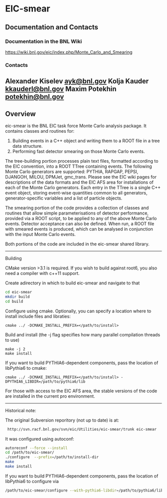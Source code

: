 # EIC-smear

## Documentation and Contacts

### Documentation in the BNL Wiki
https://wiki.bnl.gov/eic/index.php/Monte_Carlo_and_Smearing

### Contacts
Alexander Kiselev <ayk@bnl.gov>
Kolja Kauder <kkauderl@bnl.gov>
Maxim Potekhin <potekhin@bnl.gov>
--------------------------------------------------------------------------------
## Overview

eic-smear is the BNL EIC task force Monte Carlo analysis package.
It contains classes and routines for:
1) Building events in a C++ object and writing them to a ROOT file in a tree
   data structure.
2) Performing fast detector smearing on those Monte Carlo events.

The tree-building portion processes plain text files, formatted according to
the EIC convention, into a ROOT TTree containing events.
The following Monte Carlo generators are supported:
PYTHIA, RAPGAP, PEPSI, DJANGOH, MILOU, DPMJet, gmc_trans.
Please see the EIC wiki pages for descriptions of the data formats and
the EIC AFS area for installations of each of the Monte Carlo generators.
Each entry in the TTree is a single C++ event object, storing event-wise 
quantities common to all generators, generator-specific variables and
a list of particle objects.

The smearing portion of the code provides a collection of classes and routines
that allow simple parameterisations of detector performance, provided via a
ROOT script, to be applied to any of the above Monte Carlo
events. Detector acceptance can also be defined. When run, a ROOT file with
smeared events is produced, which can be analysed in conjunction with the
input Monte Carlo events.

Both portions of the code are included in the eic-smear shared library.

--------------------------------------------------------------------------------
Building

CMake version >3.1 is required. If you wish to build against root6,
you also need a compiler with c++11 support.

Create adirectory in which to build eic-smear and navigate to that
```sh
cd eic-smear
mkdir build
cd build
```

Configure using cmake. Optionally, you can specify a location where to
install include files and libraties:
```
cmake ../ -DCMAKE_INSTALL_PREFIX=</path/to/install>
```

Build and install (the -j flag specifies how many parallel compilation
threads to use)
```
make -j 2
make install
```

If you want to build PYTHIA6-dependent components, pass the location
of libPythia6 to cmake:
```
cmake ../ -DCMAKE_INSTALL_PREFIX=</path/to/install> -DPYTHIA6_LIBDIR=/path/to/pythia6/lib
```


For those with access to the EIC AFS area, the stable versions of the
code are installed in the current pro environment.


--------------------------------------------------------------------------------
Historical note:

The original Subversion reporitory (not up to date) is at:

```sh
 http://svn.racf.bnl.gov/svn/eic/Utilities/eic-smear/trunk eic-smear
```

It was configured using autoconf:
```sh
autoreconf --force --install
cd /path/to/eic-smear/
./configure  --prefix=/path/to/install-dir
make
make install
```

If you want to build PYTHIA6-dependent components, pass the location
of libPythia6 to configure via
```sh
/path/to/eic-smear/configure --with-pythia6-libdir=/path/to/pythia6/lib
```

